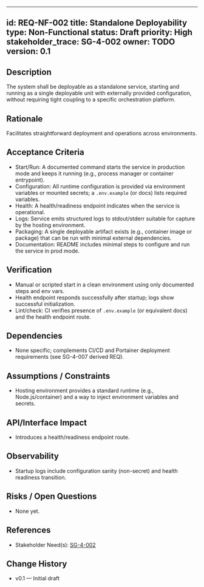 
---
id: REQ-NF-002
title: Standalone Deployability
type: Non-Functional
status: Draft
priority: High
stakeholder_trace: SG-4-002
owner: TODO
version: 0.1
---


## Description
The system shall be deployable as a standalone service, starting and running as a single deployable unit with externally provided configuration, without requiring tight coupling to a specific orchestration platform.


## Rationale
Facilitates straightforward deployment and operations across environments.


## Acceptance Criteria
- Start/Run: A documented command starts the service in production mode and keeps it running (e.g., process manager or container entrypoint).
- Configuration: All runtime configuration is provided via environment variables or mounted secrets; a `.env.example` (or docs) lists required variables.
- Health: A health/readiness endpoint indicates when the service is operational.
- Logs: Service emits structured logs to stdout/stderr suitable for capture by the hosting environment.
- Packaging: A single deployable artifact exists (e.g., container image or package) that can be run with minimal external dependencies.
- Documentation: README includes minimal steps to configure and run the service in prod mode.


## Verification
- Manual or scripted start in a clean environment using only documented steps and env vars.
- Health endpoint responds successfully after startup; logs show successful initialization.
- Lint/check: CI verifies presence of `.env.example` (or equivalent docs) and the health endpoint route.


## Dependencies
- None specific; complements CI/CD and Portainer deployment requirements (see SG-4-007 derived REQ).


## Assumptions / Constraints
- Hosting environment provides a standard runtime (e.g., Node.js/container) and a way to inject environment variables and secrets.


## API/Interface Impact
- Introduces a health/readiness endpoint route.


## Observability
- Startup logs include configuration sanity (non-secret) and health readiness transition.

## Risks / Open Questions
- None yet.


## References
- Stakeholder Need(s): [SG-4-002](../strs-needs/SG-4-002.md)


## Change History
- v0.1 — Initial draft

